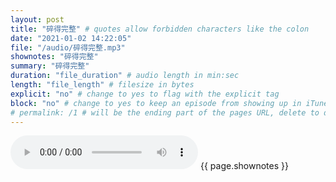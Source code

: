 ```yaml
---
layout: post
title: "碎得完整" # quotes allow forbidden characters like the colon
date: "2021-01-02 14:22:05"
file: "/audio/碎得完整.mp3"
shownotes: "碎得完整"
summary: "碎得完整"
duration: "file_duration" # audio length in min:sec
length: "file_length" # filesize in bytes
explicit: "no" # change to yes to flag with the explicit tag
block: "no" # change to yes to keep an episode from showing up in iTunes
# permalink: /1 # will be the ending part of the pages URL, delete to default to the title
---
```


<audio controls>
<source src="{{site.url}}{{site.baseurl}}{{ page.file }}" type="audio/x-mp3">
Your browser does not support the audio element.
</audio>
{{ page.shownotes }}
